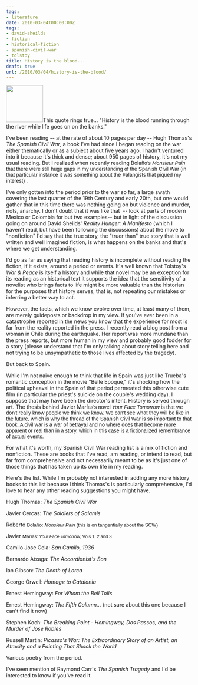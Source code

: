 ```yaml
---
tags:
- literature
date: 2010-03-04T00:00:00Z
tags:
- david-sheilds
- fiction
- historical-fiction
- spanish-civil-war
- tolstoy
title: History is the blood... 
draft: true
url: /2010/03/04/history-is-the-blood/
---
```


<img class="alignnone" src="http://posterous.com/getfile/files.posterous.com/budparr/v4ljgkg06AKnd4YQFP4RjXXAtefuIM6dxEOXiFsMapYmPPBAJvEpvKPOxhMJ/spcivilwar.jpg.thumb100.jpg?content_part=6tJaY3nVJ3suoFAAIPRw" alt="" width="100" height="100" />This quote rings true... "History is the blood running through the river while life goes on on the banks."

I've been reading -- at the rate of about 10 pages per day -- Hugh Thomas's <em>The Spanish Civil War</em>, a book I've had since I began reading on the war either thematically or as a subject about five years ago. I hadn't ventured into it because it's thick and dense; about 950 pages of history, it's not my usual reading. But I realized when recently reading Bola<span style="font-family: Helvetica">ño's <em>Monsieur Pain</em> that there were still huge gaps in my understanding of the Spanish Civil War (in that particular instance it was something about the Falangists that piqued my interest) . </span>

I've only gotten into the period prior to the war so far, a large swath covering the last quarter of the 19th Century and early 20th, but one would gather that in this time there was nothing going on but violence and murder, riots, anarchy. I don't doubt that it was like that  -- look at parts of modern Mexico or Colombia for but two examples-- but in light of the discussion going on around David Sheilds' <em>Reality Hunger: A Manifesto</em> (which I haven't read, but have been following the discussions) about the move to "nonfiction" I'd say that the true story, the "truer than" true story that is well written and well imagined fiction, is what happens on the banks and that's where we get understanding.

I'd go as far as saying that reading history is incomplete without reading the fiction, if it exists, around a period or events. It's well known that Tolstoy's <em>War &amp; Peace</em> is itself a history and while that novel may be an exception for its reading as an historical text it supports the idea that the sensitivity of a novelist who brings facts to life might be more valuable than the historian for the purposes that history serves, that is, not repeating our mistakes or inferring a better way to act.

However, the facts, which we know evolve over time, at least many of them, are merely guideposts or backdrop in my view. If you've ever been in a catastrophe reported in the news you know that the experience for most is far from the reality reported in the press. I recently read a blog post from a woman in Chile during the earthquake. Her report was more mundane than the press reports, but more human in my view and probably good fodder for a story (please understand that I'm only talking about story telling here and not trying to be unsympathetic to those lives affected by the tragedy).

But back to Spain.

While I'm not naive enough to think that life in Spain was just like Trueba's romantic conception in the movie "Belle Epoque," it's shocking how the political upheaval in the Spain of that period permeated this otherwise cute film (in particular the priest's suicide on the couple's wedding day). I suppose that may have been the director's intent. History is served through art. The thesis behind Javier Mar<span style="font-family: Helvetica">ías's novel <em>Your Face Tomorrow</em> is that we don't really know people we think we know. We can't see what they will be like in the future, which is why the thread of the Spanish Civil War is so important to that book. A civil war is a war of betrayal and no where does that become more apparent or real than in a story, which in this case is a fictionalized remembrance of actual events. </span>

For what it's worth, my Spanish Civil War reading list is a mix of fiction and nonfiction. These are books that I've read, am reading, or intend to read, but far from comprehensive and not necessarily meant to be as it's just one of those things that has taken up its own life in my reading.

Here's the list. While I'm probably not interested in adding any more history books to this list because I think Thomas's is particularly comprehensive, I'd love to hear any other reading suggestions you might have.

Hugh Thomas: <em>The Spanish Civil War</em>

Javier Cercas: <em>The Soldiers of Salamis</em>

Roberto <span style="font-family: arial;font-size: small">Bolaño: <em>Monsieur Pain</em> (this is on tangentially about the SCW)</span>

Javier <span style="font-family: arial;font-size: small">Mar<span style="font-family: Helvetica;font-size: 12px">ías: <em>Your Face Tomorrow</em>, Vols 1, 2 and 3</span></span>

Camilo Jose Cela: <em>San Camilo, 1936</em>

Bernardo Atxaga: <em>The Accordianist's Son</em>

Ian Gibson: <em>The Death of Lorca</em>

George Orwell: <em>Homage to Catalonia</em>

Ernest Hemingway: <em>For Whom the Bell Tolls</em>

Ernest Hemingway: <em>The Fifth Column...</em> (not sure about this one because I can't find it now)

Stephen Koch: <em>The Breaking Point - Hemingway, Dos Passos, and the Murder of Jose Robles</em>

Russell Martin: <em>Picasso's War: The Extraordinary Story of an Artist, an Atrocity and a Painting That Shook the World</em>

Various poetry from the period.

<em>
</em>

I've seen mention of Raymond Carr's <em>The Spanish Tragedy</em> and I'd be interested to know if you've read it.
